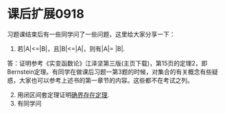 # 课后扩展0918

习题课结束后有一些同学问了一些问题，这里给大家分享一下：

1. 若|A|<=|B|，且|B|<=|A|，则有|A|= |B|.

答：证明参考《实变函数论》江泽坚第三版(主页下载)，第15页的定理2，即Bernstein定理。有同学在做课后习题一第3题的时候，对集合的有关概念有些疑惑，大家也可以参考上述书的第一章节的内容。这些都不在考试之列。

2. 用闭区间套定理证明[确界存在定理](https://github.com/newbiejasper/images/blob/master/%E7%A1%AE%E7%95%8C%E5%AD%98%E5%9C%A8%E5%AE%9A%E7%90%86.jpg).
3. 有同学问

